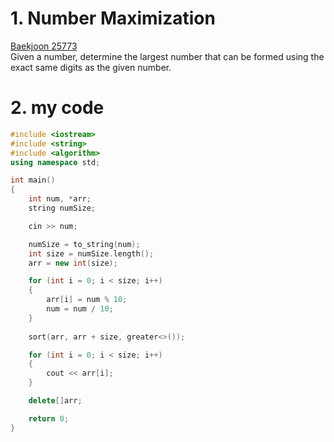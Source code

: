 # 1. Number Maximization
[Baekjoon 25773](https://www.acmicpc.net/problem/25773)  
Given a number, determine the largest number that can be formed using the exact same digits as the given number.

# 2. my code
```cpp
#include <iostream>
#include <string>
#include <algorithm>
using namespace std;

int main()
{
	int num, *arr;
	string numSize;

	cin >> num;

	numSize = to_string(num);
	int size = numSize.length();
	arr = new int(size);

	for (int i = 0; i < size; i++)
	{
		arr[i] = num % 10;
		num = num / 10;
	}
	
	sort(arr, arr + size, greater<>());

	for (int i = 0; i < size; i++)
	{
		cout << arr[i];
	}

	delete[]arr;

	return 0;
}
```

